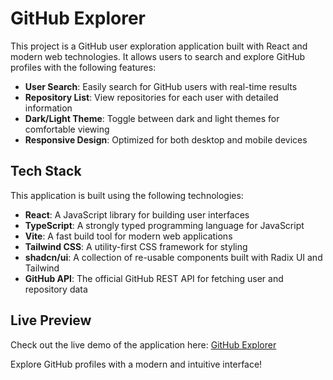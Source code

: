 # GitHub Explorer

This project is a GitHub user exploration application built with React and modern web technologies. It allows users to search and explore GitHub profiles with the following features:

- **User Search**: Easily search for GitHub users with real-time results
- **Repository List**: View repositories for each user with detailed information
- **Dark/Light Theme**: Toggle between dark and light themes for comfortable viewing
- **Responsive Design**: Optimized for both desktop and mobile devices

## Tech Stack

This application is built using the following technologies:

- **React**: A JavaScript library for building user interfaces
- **TypeScript**: A strongly typed programming language for JavaScript
- **Vite**: A fast build tool for modern web applications
- **Tailwind CSS**: A utility-first CSS framework for styling
- **shadcn/ui**: A collection of re-usable components built with Radix UI and Tailwind
- **GitHub API**: The official GitHub REST API for fetching user and repository data

## Live Preview

Check out the live demo of the application here: [GitHub Explorer](https://github-react-project-ebon.vercel.app/)

Explore GitHub profiles with a modern and intuitive interface!
